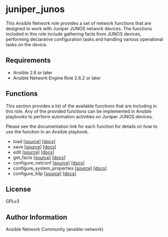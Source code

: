 # juniper_junos

This Ansible Network role provides a set of network functions that are designed
to work with Juniper JUNOS network devices.  The functions included in this role
include gathering facts from JUNOS devices, performing declarative configuration
tasks and handling various operational tasks on the device.

## Requirements

* Ansible 2.6 or later
* Ansible Network Engine Role 2.6.2 or later

## Functions

This section provides a list of the available functions that are including
in this role.  Any of the provided functions can be implemented in Ansible
playbooks to perform automation activities on Juniper JUNOS devices.

Please see the documentation link for each function for details on how to use
the function in an Ansible playbook.

* load [[source]](https://github.com/ansible-network/juniper_junos/blob/devel/tasks/config_manager/load.yaml) [[docs]](https://github.com/ansible-network/juniper_junos/blob/devel/docs/config_manager/load.md)
* save [[source]](https://github.com/ansible-network/juniper_junos/blob/devel/tasks/config_manager/save.yaml) [[docs]](https://github.com/ansible-network/juniper_junos/blob/devel/docs/config_manager/save.md)
* edit [[source]](https://github.com/ansible-network/juniper_junos/blob/devel/tasks/config_manager/edit.yaml) [[docs]](https://github.com/ansible-network/juniper_junos/blob/devel/docs/config_manager/edit.md)
* get_facts [[source]](https://github.com/ansible-network/juniper_junos/blob/devel/tasks/get_facts.yaml) [[docs]](https://github.com/ansible-network/juniper_junos/blob/devel/docs/get_facts.md)
* configure_netconf [[source]](https://github.com/ansible-network/juniper_junos/blob/devel/tasks/configure_netconf.yaml) [[docs]](https://github.com/ansible-network/juniper_junos/blob/devel/docs/configure_netconf.md)
* configure_system_properties [[source]](https://github.com/ansible-network/juniper_junos/blob/devel/tasks/configure_system_properties.yaml) [[docs]](https://github.com/ansible-network/juniper_junos/blob/devel/docs/configure_system_properties.md)
* configure_lldp [[source]](https://github.com/ansible-network/juniper_junos/blob/devel/tasks/configure_lldp.yaml) [[docs]](https://github.com/ansible-network/juniper_junos/blob/devel/docs/configure_lldp.md)

## License

GPLv3

## Author Information

Ansible Network Community (ansible-network)
